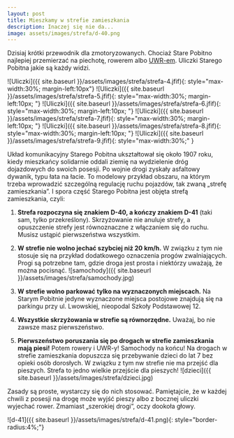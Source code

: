 ```yaml
---
layout: post
title: Mieszkamy w strefie zamieszkania
description: Inaczej się nie da...
image: assets/images/strefa/d-40.png
---
```


Dzisiaj krótki przewodnik dla zmotoryzowanych. Chociaż Stare Pobitno najlepiej przemierzać na piechotę, rowerem albo [UWR-em](https://pl.wikipedia.org/wiki/Urz%C4%85dzenie_wspomagaj%C4%85ce_ruch). Uliczki Starego Pobitna jakie są każdy widzi.

![Uliczki]({{ site.baseurl }}/assets/images/strefa/strefa-4.jfif){: style="max-width:30%; margin-left:10px"}
![Uliczki]({{ site.baseurl }}/assets/images/strefa/strefa-5.jfif){: style="max-width:30%; margin-left:10px; "}
![Uliczki]({{ site.baseurl }}/assets/images/strefa/strefa-6.jfif){: style="max-width:30%; margin-left:10px; "}
![Uliczki]({{ site.baseurl }}/assets/images/strefa/strefa-7.jfif){: style="max-width:30%; margin-left:10px; "}
![Uliczki]({{ site.baseurl }}/assets/images/strefa/strefa-8.jfif){: style="max-width:30%; margin-left:10px; "}
![Uliczki]({{ site.baseurl }}/assets/images/strefa/strefa-9.jfif){: style="max-width:30%;" }

Układ komunikacyjny Starego Pobitna ukształtował się około 1907 roku, kiedy mieszkańcy solidarnie oddali ziemię na wydzielenie dróg dojazdowych do swoich posesji. Po wojnie drogi zyskały asfaltowy dywanik, typu łata na łacie. To modelowy przykład obszaru, na którym trzeba wprowadzić szczególną regulację ruchu pojazdów, tak zwaną „strefę zamieszkania”. I spora część Starego Pobitna jest objęta strefą zamieszkania, czyli:

1. **Strefa rozpoczyna się znakiem D-40, a kończy znakiem D-41** (taki sam, tylko przekreślony). Skrzyżowanie nie anuluje strefy, a opuszczenie strefy jest równoznaczne z włączaniem się do ruchu. Musisz ustąpić pierwszeństwa wszystkim.

2. **W strefie nie wolno jechać szybciej niż 20 km/h.** W związku z tym nie stosuje się na przykład dodatkowego oznaczenia progów zwalniających. Progi są potrzebne tam, gdzie droga jest prosta i niektórzy uważają, że można pocisnąć.
![samochody]({{ site.baseurl }}/assets/images/strefa/samochody.jpg)

3. **W strefie wolno parkować tylko na wyznaczonych miejscach.** Na Starym Pobitnie jedyne wyznaczone miejsca postojowe znajdują się na parkingu przy ul. Lwowskiej, nieopodal Szkoły Podstawowej 12.

4. **Wszystkie skrzyżowania w strefie są równorzędne.** Uważaj, bo nie zawsze masz pierwszeństwo.

5. **Pierwszeństwo poruszania się po drogach w strefie zamieszkania mają piesi!** Potem rowery i UWR-y! Samochody na końcu! Na drogach w strefie zamieszkania dopuszcza się przebywanie dzieci do lat 7 bez opieki osób dorosłych. W związku z tym nw strefie nie ma przejść dla pieszych. Strefa to jedno wielkie przejście dla pieszych!
![dzieci]({{ site.baseurl }}/assets/images/strefa/dzieci.jpg)

Zasady są proste, wystarczy się do nich stosować. Pamiętajcie, że w każdej chwili z posesji na drogę może wyjść pieszy albo z bocznej uliczki wyjechać rower. Zmamiast „szerokiej drogi”, oczy dookoła głowy. 

![d-41]({{ site.baseurl }}/assets/images/strefa/d-41.png){: style="border-radius:4%;"}





